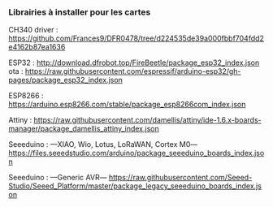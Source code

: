### Librairies à installer pour les cartes

CH340 driver : 
https://github.com/Frances9/DFR0478/tree/d224535de39a000fbbf704fdd2e4162b87ea1636

ESP32 : 
http://download.dfrobot.top/FireBeetle/package_esp32_index.json
  ota : 
  https://raw.githubusercontent.com/espressif/arduino-esp32/gh-pages/package_esp32_index.json

ESP8266 : 
https://arduino.esp8266.com/stable/package_esp8266com_index.json

Attiny : 
https://raw.githubusercontent.com/damellis/attiny/ide-1.6.x-boards-manager/package_damellis_attiny_index.json

Seeeduino : —XIAO, Wio, Lotus, LoRaWAN, Cortex M0—
https://files.seeedstudio.com/arduino/package_seeeduino_boards_index.json

Seeeduino : —Generic AVR—
https://raw.githubusercontent.com/Seeed-Studio/Seeed_Platform/master/package_legacy_seeeduino_boards_index.json
